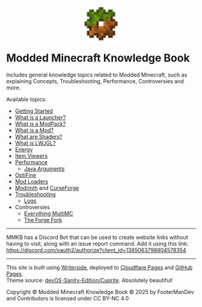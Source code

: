 
<div align="center" style="margin-top: 30px; margin-bottom: -15px">
<a href="https://mmkb.pages.dev/">
<img alt="Modded Minecraft Knowledge Book" title="Modded Minecraft Knowledge Book Image"
    src="https://raw.githubusercontent.com/FooterManDev/Modded-Minecraft-Knowledge-Book/refs/heads/master/Writerside/images/mc_mod.svg"
    width="100" height="100" align="center"
/>
</div>
</a>

# Modded Minecraft Knowledge Book
Includes general knowledge topics related to Modded Minecraft, such as explaining Concepts, Troubleshooting, Performance, Controversies and more.
<br/>

Available topics:
* [Getting Started](https://mmkb.pages.dev/getting-started.html)
* [What is a Launcher?](https://mmkb.pages.dev/what-is-a-launcher.html)
* [What is a ModPack?](https://mmkb.pages.dev/what-is-a-modpack.html)
* [What is a Mod?](https://mmkb.pages.dev/what-is-a-mod.html)
* [What are Shaders?](https://mmkb.pages.dev/what-are-shaders.html)
* [What is LWJGL?](https://mmkb.pages.dev/what-is-lwjgl.html)
* [Energy](https://mmkb.pages.dev/energy.html)
* [Item Viewers](https://mmkb.pages.dev/item-viewers.html)
* [Performance](https://mmkb.pages.dev/performance-mods.html)
  * [Java Arguments](https://mmkb.pages.dev/java-arguments.html)
* [OptiFine](https://mmkb.pages.dev/optifine)
* [Mod Loaders](https://mmkb.pages.dev/mod-loaders.html)
* [Modrinth](https://mmkb.pages.dev/modrinth.html) and [CurseForge](https://mmkb.pages.dev/curseforge.html)
* [Troubleshooting](https://mmkb.pages.dev/troubleshooting.html)
  * [Logs](https://mmkb.pages.dev/logs.html)
* Controversies
  * [Everything MultiMC](https://mmkb.pages.dev/everything-multimc.html)
  * [The Forge Fork](https://mmkb.pages.dev/the-forge-fork.html)

---

MMKB has a Discord Bot that can be used to create website links without having to visit, along with an issue report command. Add it using this link: https://discord.com/oauth2/authorize?client_id=1385063798804578354

---
This site is built using [Writerside](https://www.jetbrains.com/writerside/), deployed to [Cloudflare Pages](https://mmkb.pages.dev) and [GitHub Pages](https://footermandev.github.io/Modded-Minecraft-Knowledge-Book).<br/>
Theme source: [devOS-Sanity-Edition/Cuprite](https://github.com/devOS-Sanity-Edition/Cuprite). Absolutely beautiful!<p/>
Copyright © Modded Minecraft Knowledge Book © 2025 by FooterManDev and Contributors is licensed under CC BY-NC 4.0
